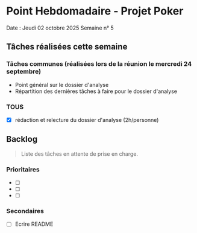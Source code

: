 # Point Hebdomadaire - Projet Poker

Date : Jeudi 02 octobre 2025
Semaine n° 5

## Tâches réalisées cette semaine

### Tâches communes (réalisées lors de la réunion le mercredi 24 septembre)

- Point général sur le dossier d'analyse 
- Répartition des dernières tâches à faire pour le dossier d'analyse

### TOUS
- [x] rédaction et relecture du dossier d'analyse (2h/personne)


## Backlog

> Liste des tâches en attente de prise en charge.

### Prioritaires

- [ ] 
- [ ] 
- [ ] 

### Secondaires

- [ ] Ecrire README